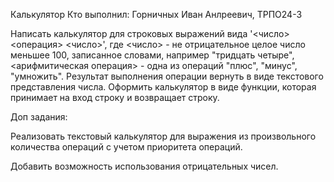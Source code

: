 Калькулятор
Кто выполнил: Горничных Иван Анлреевич, ТРПО24-3

Написать калькулятор для строковых выражений вида '<число> <операция> <число>', где <число> - не отрицательное целое число меньшее 100, записанное словами, например "тридцать четыре", <арифмитическая операция> - одна из операций "плюс", "минус", "умножить". Результат выполнения операции вернуть в виде текстового представления числа. Оформить калькулятор в виде функции, которая принимает на вход строку и возвращает строку.

Доп задания:

Реализовать текстовый калькулятор для выражения из произвольного количества операций с учетом приоритета операций.

Добавить возможность использования отрицательных чисел.
